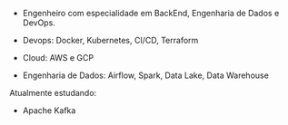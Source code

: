 
<!--
**CaioSGoncalves/CaioSGoncalves** is a ✨ _special_ ✨ repository because its `README.md` (this file) appears on your GitHub profile.

Here are some ideas to get you started:

- 🔭 I’m currently working on ...
- 🌱 I’m currently learning ...
- 👯 I’m looking to collaborate on ...
- 🤔 I’m looking for help with ...
- 💬 Ask me about ...
- 📫 How to reach me: ...
- 😄 Pronouns: ...
- ⚡ Fun fact: ...
-->

- Engenheiro com especialidade em BackEnd, Engenharia de Dados e DevOps.

- Devops: Docker, Kubernetes, CI/CD, Terraform
- Cloud: AWS e GCP
- Engenharia de Dados: Airflow, Spark, Data Lake, Data Warehouse

Atualmente estudando:
- Apache Kafka
